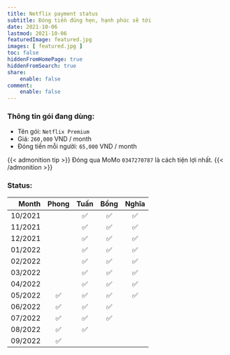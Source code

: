 ```yaml
---
title: Netflix payment status
subtitle: Đóng tiền đúng hẹn, hạnh phúc sẽ tới
date: 2021-10-06
lastmod: 2021-10-06
featuredImage: featured.jpg
images: [ featured.jpg ]
toc: false
hiddenFromHomePage: true
hiddenFromSearch: true
share:
    enable: false
comment:
    enable: false
---
```


### Thông tin gói đang dùng:

* Tên gói: `Netflix Premium`
* Giá: `260,000` VND / month
* Đóng tiền mỗi người: `65,000` VND / month

{{< admonition tip >}}
Đóng qua MoMo `0347270787` là cách tiện lợi nhất.
{{< /admonition >}}

### Status:

| Month   | Phong| Tuấn | Bồng | Nghĩa |
| ------: | :--: | :--: | :--: | :---: |
| 10/2021 |      | ✅   | ✅   |  ✅   |
| 11/2021 |      | ✅   | ✅   |  ✅   |
| 12/2021 |      | ✅   | ✅   |  ✅   |
| 01/2022 |      | ✅   |  ✅  |  ✅   |
| 02/2022 |      | ✅   |  ✅  |  ✅   |
| 03/2022 |      | ✅   |  ✅  |  ✅   |
| 04/2022 |      | ✅   |  ✅  |  ✅   |
| 05/2022 |  ✅  | ✅   | ✅   |  ✅   |
| 06/2022 |  ✅  | ✅   |  ✅   |      |
| 07/2022 |  ✅  | ✅   |  ✅   |      |
| 08/2022 |  ✅  | ✅   |      |       |
| 09/2022 |  ✅  |      |      |       |

